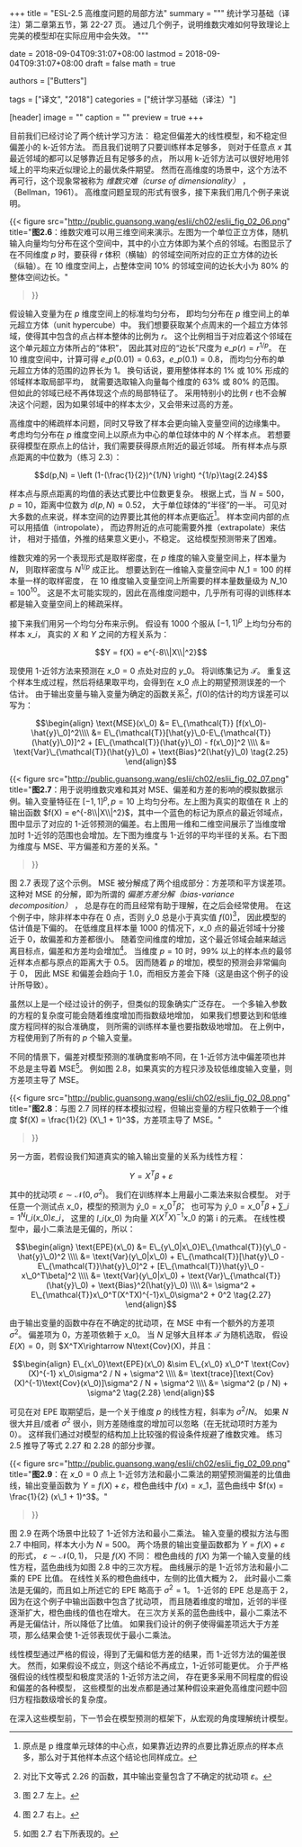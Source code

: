 +++
title = "ESL-2.5 高维度问题的局部方法"
summary = """
统计学习基础（译注）第二章第五节，第 22-27 页。
通过几个例子，说明维数灾难如何导致理论上完美的模型却在实际应用中会失效。
"""

date = 2018-09-04T09:31:07+08:00
lastmod = 2018-09-04T09:31:07+08:00
draft = false
math = true

authors = ["Butters"]

tags = ["译文", "2018"]
categories = ["统计学习基础（译注）"]

[header]
image = ""
caption = ""
preview = true
+++

目前我们已经讨论了两个统计学习方法：
稳定但偏差大的线性模型，和不稳定但偏差小的 k-近邻方法。
而且我们说明了只要训练样本足够多，
则对于任意点 $x$ 其最近邻域的都可以足够靠近且有足够多的点，
所以用 k-近邻方法可以很好地用邻域上的平均来近似理论上的最优条件期望。
然而在高维度的场景中，这个方法不再可行，这个现象常被称为 *维数灾难（curse of dimensionality）* ，
（Bellman，1961）。
高维度问题呈现的形式有很多，接下来我们用几个例子来说明。

{{< figure src="http://public.guansong.wang/eslii/ch02/eslii_fig_02_06.png"
  title="**图2.6**：维数灾难可以用三维空间来演示。左图为一个单位正立方体，随机输入向量均匀分布在这个空间中，其中的小立方体即为某个点的邻域。右图显示了在不同维度 $p$ 时，要获得 $r$ 体积（横轴）的邻域空间所对应的正立方体的边长（纵轴）。在 10 维度空间上，占整体空间 10% 的邻域空间的边长大小为 80% 的整体空间边长。"
>}}

假设输入变量为在 $p$ 维度空间上的标准均匀分布，
即均匀分布在 $p$ 维空间上的单元超立方体（unit hypercube）中。
我们想要获取某个点周末的一个超立方体邻域，使得其中包含的点占样本整体的比例为 $r$。
这个比例相当于对应着这个邻域在这个单元超立方体所占的“体积”，
因此其对应的“边长”尺度为 $e\_p ( r ) = r^{1/p}$。
在 10 维度空间中，计算可得 $e\_p (0.01) = 0.63$，$e\_p (0.1) = 0.8$，
而均匀分布的单元超立方体的范围的边界长为 1。
换句话说，要用整体样本的 1% 或 10% 形成的邻域样本取局部平均，
就需要选取输入向量每个维度的 63% 或 80% 的范围。
但如此的邻域已经不再体现这个点的局部特征了。
采用特别小的比例 $r$ 也不会解决这个问题，因为如果邻域中的样本太少，又会带来过高的方差。

高维度中的稀疏样本问题，同时又导致了样本会更向输入变量空间的边缘集中。
考虑均匀分布在 $p$ 维度空间上以原点为中心的单位球体中的 $N$ 个样本点。
若想要获得模型在原点上的估计，我们需要获得原点附近的最近邻域。
所有样本点与原点距离的中位数为（练习 2.3）：

$$d(p,N) = \left (1-(\frac{1}{2})^{1/N} \right) ^{1/p}\tag{2.24}$$

样本点与原点距离的均值的表达式要比中位数更复杂。
根据上式，当 $N = 500$，$p = 10$，距离中位数为 $d(p,N)\approx 0.52$，
大于单位球体的“半径”的一半。
可见对大多数的点来说，样本空间的边界要比其他的样本点更临近[^1]。
样本空间内部的点可以用插值（intropolate），
而边界附近的点可能需要外推（extrapolate）来估计，
相对于插值，外推的结果意义更小，不稳定。
这给模型预测带来了困难。

维数灾难的另一个表现形式是取样密度，在 $p$ 维度的输入变量空间上，样本量为 $N$，
则取样密度与 $N^{1/p}$ 成正比。
想要达到在一维输入变量空间中 $N\_1 = 100$ 的样本量一样的取样密度，
在 10 维度输入变量空间上所需要的样本量数量级为 $N\_10 = 100^10$。
这是不太可能实现的，因此在高维度问题中，几乎所有可得的训练样本都是输入变量空间上的稀疏采样。

接下来我们用另一个均匀分布来示例。
假设有 1000 个服从 $[-1, 1]^p$ 上均匀分布的样本 $x\_i$，
真实的 $X$ 和 $Y$ 之间的方程关系为：

$$Y = f(X) = e^{-8\\|X\\|^2}$$

现使用 1-近邻方法来预测在 $x\_0=0$ 点处对应的 $y\_0$。
将训练集记为 $\mathcal{T}$。
重复这个样本生成过程，然后将结果取平均，会得到在 $x\_0$ 点上的期望预测误差的一个估计。
由于输出变量与输入变量为确定的函数关系[^2]，$f(0)$的估计的均方误差可以写为：

$$\begin{align}
\text{MSE}(x\_0) &=
E\_{\mathcal{T}} [f(x\_0)-\hat{y}\_0]^2\\\\ &=
E\_{\mathcal{T}}[\hat{y}\_0-E\_{\mathcal{T}}(\hat{y}\_0)]^2 +
[E\_{\mathcal{T}}(\hat{y}\_0) - f(x\_0)]^2 \\\\ &=
\text{Var}\_{\mathcal{T}}(\hat{y}\_0) + \text{Bias}^2(\hat{y}\_0)
\tag{2.25}
\end{align}$$

{{< figure src="http://public.guansong.wang/eslii/ch02/eslii_fig_02_07.png"
  title="**图2.7**：用于说明维数灾难和其对 MSE、偏差和方差的影响的模拟数据示例。输入变量特征在 $[-1,1]^p, p=10$ 上均匀分布。左上图为真实的取值在 $\mathbb{R}$ 上的输出函数 $f(X) = e^{-8\\|X\\|^2}$，其中一个蓝色的标记为原点的最近邻域点，图中显示了对应的 1-近邻预测的偏差。右上图用一维和二维空间展示了当维度增加时 1-近邻的范围也会增加。左下图为维度与 1-近邻的平均半径的关系。右下图为维度与 MSE、平方偏差和方差的关系。"
>}}

图 2.7 表现了这个示例。
MSE 被分解成了两个组成部分：方差项和平方误差项。
这种对 MSE 的分解，即为所谓的 *偏差方差分解（bias-variance decomposition）* ，
总是存在的而且经常有助于理解，在之后会经常使用。
在这个例子中，除非样本中存在 0 点，否则 $\hat{y}\_0$ 总是小于真实值 $f(0)$[^3]，
因此模型的估计值是下偏的。
在低维度且样本量 $1000$ 的情况下，$x\_0$ 点的最近邻域十分接近于 0，故偏差和方差都很小。
随着空间维度的增加，这个最近邻域会越来越远离目标点，偏差和方差均会增加[^4]。
当维度 $p = 10$ 时，99% 以上的样本点的最邻近样本点都与原点的距离大于 0.5。
因而随着 $p$ 的增加，模型的预测会非常偏向于 0，
因此 MSE 和偏差会趋向于 1.0，而相反方差会下降（这是由这个例子的设计所导致）。

虽然以上是一个经过设计的例子，但类似的现象确实广泛存在。
一个多输入参数的方程的复杂度可能会随着维度增加而指数级地增加，
如果我们想要达到和低维度方程同样的拟合准确度，
则所需的训练样本量也要指数级地增加。
在上例中，方程使用到了所有的 $p$ 个输入变量。

不同的情景下，偏差对模型预测的准确度影响不同，在 1-近邻方法中偏差项也并不总是主导着 MSE[^5]。
例如图 2.8，如果真实的方程只涉及较低维度输入变量，则方差项主导了 MSE。

{{< figure src="http://public.guansong.wang/eslii/ch02/eslii_fig_02_08.png"
  title="**图2.8**：与图 2.7 同样的样本模拟过程，但输出变量的方程只依赖于一个维度 $f(X) = \frac{1}{2} (X\_1 + 1)^3$，方差项主导了 MSE。"
>}}

另一方面，若假设我们知道真实的输入输出变量的关系为线性方程：

$$Y = X^T\beta + \varepsilon \tag{2.26}$$

其中的扰动项 $\varepsilon \sim \mathcal{N}(0, \sigma^2)$。
我们在训练样本上用最小二乘法来拟合模型。
对于任意一个测试点 $x\_0$，模型的预测为 $\hat{y}\_0 = x\_0^T \hat{\beta}$，
也可写为 $\hat{y}\_0 = x\_0^T \beta + \sum\_{i=1}^N l\_i(x\_0)\varepsilon\_i$，
这里的 $l\_i(x\_0)$ 为向量 $X(X^TX)^{-1}x\_0$ 的第 i 的元素。
在线性模型中，最小二乘法是无偏的，所以：

$$\begin{align}
\text{EPE}(x\_0) &=
E\_{y\_0|x\_0}E\_{\mathcal{T}}(y\_0 - \hat{y}\_0)^2 \\\\ &=
\text{Var}(y\_0|x\_0) +
E\_{\mathcal{T}}[\hat{y}\_0 - E\_{\mathcal{T}}\hat{y}\_0]^2 +
[E\_{\mathcal{T}}\hat{y}\_0 - x\_0^T\beta]^2 \\\\ &=
\text{Var}(y\_0|x\_0) +
\text{Var}\_{\mathcal{T}}(\hat{y}\_0) +
\text{Bias}^2(\hat{y}\_0) \\\\ &=
\sigma^2 + E\_{\mathcal{T}}x\_0^T(X^TX)^{-1}x\_0\sigma^2 + 0^2
\tag{2.27}
\end{align}$$

由于输出变量的函数中存在不确定的扰动项，在 MSE 中有一个额外的方差项 $\sigma^2$。
偏差项为 0，方差项依赖于 $x\_0$。
当 $N$ 足够大且样本 $\mathcal{T}$ 为随机选取，
假设 $E(X)=0$，则 $X^TX\rightarrow N\text{Cov}(X)，并且：

$$\begin{align}
E\_{x\_0}\text{EPE}(x\_0) &\sim
E\_{x\_0} x\_0^T \text{Cov}(X)^{-1} x\_0\sigma^2 / N + \sigma^2 \\\\ &=
\text{trace}[\text{Cov}(X)^{-1}\text{Cov}(x\_0)]\sigma^2 / N + \sigma^2 \\\\ &=
\sigma^2 (p / N) + \sigma^2
\tag{2.28}
\end{align}$$

可见在对 EPE 取期望后，是一个关于维度 $p$ 的线性方程，斜率为 $\sigma^2/N$。
如果 $N$ 很大并且/或者 $\sigma^2$ 很小，则方差随维度的增加可以忽略（在无扰动项时方差为 0）。
这样我们通过对模型的结构加上比较强的假设条件规避了维数灾难。
练习 2.5 推导了等式 2.27 和 2.28 的部分步骤。

{{< figure src="http://public.guansong.wang/eslii/ch02/eslii_fig_02_09.png"
  title="**图2.9**：在 $x\_0=0$ 点上 1-近邻方法和最小二乘法的期望预测偏差的比值曲线，输出变量函数为 $Y=f(X) + \varepsilon$，橙色曲线中 $f(x) = x\_1$，蓝色曲线中 $f(x) = \frac{1}{2} (x\_1 + 1)^3$。"
>}}

图 2.9 在两个场景中比较了 1-近邻方法和最小二乘法。
输入变量的模拟方法与图 2.7 中相同，样本大小为 $N=500$。
两个场景的输出变量函数都为 $Y = f(X)+ \varepsilon$ 的形式，
$\varepsilon \sim \mathcal{N}(0,1)$，
只是 $f(X)$ 不同：
橙色曲线的 $f(X)$ 为第一个输入变量的线性方程，蓝色曲线为如图 2.8 中的三次方程。
曲线展示的是 1-近邻方法和最小二乘的 EPE 比值。
在线性关系的橙色曲线中，左侧的比值大概为 2，
此时最小二乘法是无偏的，而且如上所述它的 EPE 略高于 $\sigma^2=1$。
1-近邻的 EPE 总是高于 2，因为在这个例子中输出函数中包含了扰动项，
而且随着维度的增加，近邻的半径逐渐扩大，橙色曲线的值也在增大。
在三次方关系的蓝色曲线中，最小二乘法不再是无偏估计，所以降低了比值。
如果我们设计的例子使得偏差项远大于方差项，那么结果会使 1-近邻表现优于最小二乘法。

线性模型通过严格的假设，得到了无偏和低方差的结果，而 1-近邻方法的偏差很大。
然而，如果假设不成立，则这个结论不再成立，1-近邻可能更优。
介于严格强假设的线性模型和极度灵活的 1-近邻方法之间，
存在更多采用不同程度的假设和偏差的各种模型，
这些模型的出发点都是通过某种假设来避免高维度问题中回归方程指数级增长的复杂度。

在深入这些模型前，下一节会在模型预测的框架下，从宏观的角度理解统计模型。

[^1]: 原点是 p 维度单元球体的中心点，如果靠近边界的点要比靠近原点的样本点多，那么对于其他样本点这个结论也同样成立。
[^2]: 对比下文等式 2.26 的函数，其中输出变量包含了不确定的扰动项 $\varepsilon$。
[^3]: 图 2.7 左上。
[^4]: 图 2.7 右上。
[^5]: 如图 2.7 右下所表现的。